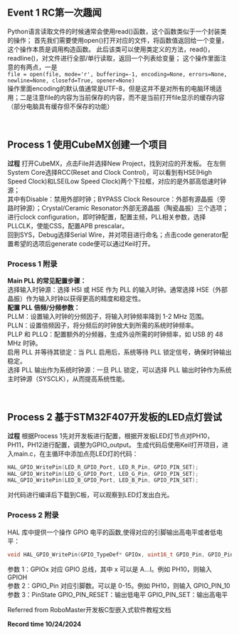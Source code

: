 ## Event 1 RC第一次趣闻

Python语言读取文件的时候通常会使用read()函数，这个函数类似于一个封装类的操作；
首先我们需要使用open()打开对应的文件，将函数值返回给一个变量，这个操作本质是调用构造函数。
此后该类可以使用类定义的方法，read()，readline()，对文件进行全部/单行读取，返回一个列表给变量；
这个操作里面注意的有两点，一是  
```file = open(file, mode='r', buffering=-1, encoding=None, errors=None, newline=None, closefd=True, opener=None)```  
操作里面encoding的默认值通常是UTF-8，但是这并不是对所有的电脑环境适用；二是注意file的内容为当前保存的内容，而不是当前打开file显示的缓存内容（部分电脑具有缓存但不保存的功能）

<br/>

## Process 1 使用CubeMX创建一个项目

**过程**
打开CubeMX，点击File并选择New Project，找到对应的开发板。
在左侧System Core选择RCC(Reset and Clock Control)，可以看到有HSE(High Speed Clock)和LSE(Low Speed Clock)两个下拉框，对应的是外部高低速时钟源；  
其中有Disable：禁用外部时钟；BYPASS Clock Resource：外部有源晶振（旁路时钟源）；Crystal/Ceramic Resonator:外部无源晶振（陶瓷晶振）三个选项；
进行clock configuration，即时钟配置，配置主频，PLL相关参数，选择PLLCLK，使能CSS，配置APB prescalar。  
回到SYS，Debug选择Serial Wire，并对项目进行命名；点击code generator配置希望的选项后generate code便可以通过Keil打开。

### Process 1 附录

**Main PLL 的常见配置步骤：**    
选择输入时钟源：选择 HSI 或 HSE 作为 PLL 的输入时钟。通常选择 HSE（外部晶振）作为输入时钟以获得更高的精度和稳定性。  
**配置 PLL 倍频/分频参数：**  
PLLM：设置输入时钟的分频因子，将输入时钟频率降到 1-2 MHz 范围。  
PLLN：设置倍频因子，将分频后的时钟放大到所需的系统时钟频率。  
PLLP 和 PLLQ：配置额外的分频器，生成外设所需的时钟频率，如 USB 的 48 MHz 时钟。  
启用 PLL 并等待其锁定：当 PLL 启用后，系统等待 PLL 锁定信号，确保时钟输出稳定。  
选择 PLL 输出作为系统时钟源：一旦 PLL 锁定，可以选择 PLL 输出时钟作为系统主时钟源（SYSCLK），从而提高系统性能。  

<br/>

## Process 2 基于STM32F407开发板的LED点灯尝试

**过程**
根据Process 1先对开发板进行配置，根据开发板LED灯节点对PH10，PH11，PH12进行配置，调整为GPIO_output。
生成代码后使用Keil打开项目，进入main.c，在主循环中添加点亮LED灯的代码：
```c
HAL_GPIO_WritePin(LED_R_GPIO_Port, LED_R_Pin, GPIO_PIN_SET);
HAL_GPIO_WritePin(LED_G_GPIO_Port, LED_G_Pin, GPIO_PIN_SET);
HAL_GPIO_WritePin(LED_B_GPIO_Port, LED_B_Pin, GPIO_PIN_SET);
```
对代码进行编译后下载到C板，可以观察到LED灯发出白光。

### Process 2 附录

HAL 库中提供一个操作 GPIO 电平的函数,使得对应的引脚输出高电平或者低电平：
```c
void HAL_GPIO_WritePin(GPIO_TypeDef* GPIOx, uint16_t GPIO_Pin, GPIO_PinState PinState)
```
参数 1：GPIOx 对应 GPIO 总线，其中 x 可以是 A…I。例如 PH10，则输入 GPIOH  
参数 2：GPIO_Pin 对应引脚数。可以是 0-15。例如 PH10，则输入 GPIO_PIN_10  
参数 3：PinState GPIO_PIN_RESET：输出低电平 GPIO_PIN_SET：输出高电平  

Referred from RoboMaster开发板C型嵌入式软件教程文档

**Record time 10/24/2024**

